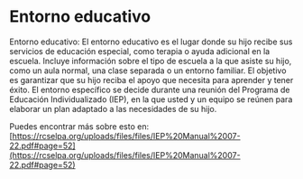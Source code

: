 # Entorno educativo
Entorno educativo: El entorno educativo es el lugar donde su hijo recibe sus servicios de educación especial, como terapia o ayuda adicional en la escuela. Incluye información sobre el tipo de escuela a la que asiste su hijo, como un aula normal, una clase separada o un entorno familiar. El objetivo es garantizar que su hijo reciba el apoyo que necesita para aprender y tener éxito. El entorno específico se decide durante una reunión del Programa de Educación Individualizado (IEP), en la que usted y un equipo se reúnen para elaborar un plan adaptado a las necesidades de su hijo.

Puedes encontrar más sobre esto en: [https://rcselpa.org/uploads/files/files/IEP%20Manual%2007-22.pdf#page=52](https://rcselpa.org/uploads/files/files/IEP%20Manual%2007-22.pdf#page=52)

